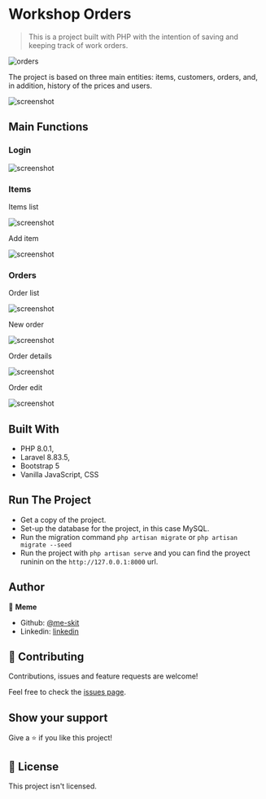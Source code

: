 # Workshop Orders

> This is a project built with PHP with the intention of saving and keeping track of work orders.

![orders](./orders.png)

The project is based on three main entities: items, customers, orders, and, in addition, history of the prices and users.

![screenshot](./er-diagram.png)

## Main Functions

### Login

![screenshot](./login.png)

### Items

Items list

![screenshot](./items.png)

Add item

![screenshot](./item-add.png)

### Orders

Order list

![screenshot](./orders.png)

New order

![screenshot](./order-new.png)

Order details

![screenshot](./order-details.png)

Order edit

![screenshot](./order-edit.png)

## Built With

- PHP 8.0.1,
- Laravel 8.83.5,
- Bootstrap 5
- Vanilla JavaScript, CSS

## Run The Project

- Get a copy of the project.
- Set-up the database for the project, in this case MySQL.
- Run the migration command `php artisan migrate` or `php artisan migrate --seed`
- Run the project with `php artisan serve` and you can find the proyect runinin on the `http://127.0.0.1:8000` url.

## Author

👤 **Meme**

- Github: [@me-skit](https://github.com/me-skit)
- Linkedin: [linkedin](https://www.linkedin.com/in/manuel-elias/)

## 🤝 Contributing

Contributions, issues and feature requests are welcome!

Feel free to check the [issues page](https://github.com/me-skit/workshop-orders/issues).

## Show your support

Give a ⭐️ if you like this project!

## 📝 License

This project isn't licensed.
